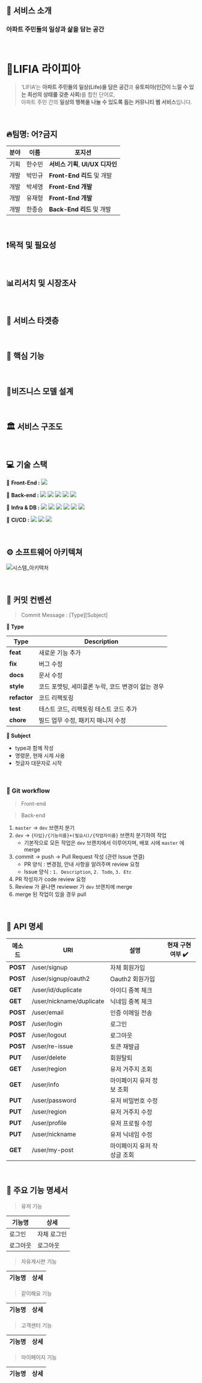 ## **🎉 서비스 소개**

### 아파트 주민들의 일상과 삶을 담는 공간
<br />

# 💒LIFIA 라이피아

> ‘LIFIA’는 **아파트 주민들의 일상(Life)을 담은 공간**과 **유토피아(인간이 느낄 수 있는 최선의 상태를 갖춘 사회**)를 합친 단어로, <br />
아파트 주민 간의 **일상의 행복을 나눌 수 있도록 돕는 커뮤니티 웹 서비스**입니다.


<br />



## 🔥팀명: 어?금지

| 분야 | 이름 | 포지션 |
| --- | --- | --- |
| 기획 | 한수민 | **서비스 기획**, **UI/UX 디자인** |
| 개발 | 박민규 | **Front-End 리드** 및 개발 |
| 개발 | 박세영 | **Front-End 개발** |
| 개발 | 유재형 | **Front-End 개발** |
| 개발 | 한종승 | **Back-End 리드** 및 개발 |


<br />


## ❗목적 및 필요성


<br />


## 📊리서치 및 시장조사


<br />


## **🎯 서비스 타겟층**


<br />


## **📌 핵심 기능**


<br />


## **💸비즈니스 모델 설계**


<br />


## 🏛 서비스 구조도


<br />


## 💻 기술 스택

📱 **Front-End :** 
<img src="https://img.shields.io/badge/React-61DAFB?style=flat-square&logo=React&logoColor=black"/> 

📀 **Back-end :** 
<img src="https://img.shields.io/badge/SpringBoot-6DB33F?style=flat-square&logo=SpringBoot&logoColor=white"> 
<img src="https://img.shields.io/badge/SpringDataJpa-6DB33F?style=flat-square&logo=SpringDataJpat&logoColor=white"> 
<img src="https://img.shields.io/badge/Gradle-02303A?style=flat-square&logo=Gradle&logoColor=white">
<img src="https://img.shields.io/badge/Swagger-85EA2D?style=flat-square&logo=Swagger&logoColor=white">
<img src="https://img.shields.io/badge/JWT-black?style=flat-square&logo=JSON%20web%20tokens">
 
💾 **Infra & DB :**
<img src="https://img.shields.io/badge/MySQL-4479A1?style=flat-square&logo=MySQL&logoColor=white">
<img src="https://img.shields.io/badge/AmazonEC2-FF9900?style=flat-square&logo=AmazonEC2&logoColor=white">
<img src="https://img.shields.io/badge/AmazonRDS-527FFF?style=flat-square&logo=AmazonRDS&logoColor=white">
<img src="https://img.shields.io/badge/AmazonS3-569A31?style=flat-square&logo=AmazonS3&logoColor=white">
<img src="https://img.shields.io/badge/AmazonElastic-005571?style=flat-square&logo=elastic&logoColor=white">
<img src="https://img.shields.io/badge/Redis-DC382D?style=flat-square&logo=Redis&logoColor=white">

🚀 **CI/CD :**
<img src="https://img.shields.io/badge/GithubActions-2088FF?style=flat-square&logo=GithubActions&logoColor=white">
<img src="https://img.shields.io/badge/Docker-2496ED?style=flat-square&logo=Docker&logoColor=white">
<img src="https://img.shields.io/badge/NGINX-009639?style=flat-square&logo=NGINX&logoColor=white">


<br />

## ⚙ 소프트웨어 아키텍쳐
![시스템_아키텍처](https://github.com/SIDENOW-LIFIA/BE-Lifia/assets/60949121/3624ce9b-453f-475c-8a37-7a227aa02a9f)

<br />


## 📑 커밋 컨벤션
  
> Commit Message : [Type][Subject]
  
**📌 Type**
  
|Type|Description|
|--|--|
|**feat**|새로운 기능 추가|
|**fix**|버그 수정|
|**docs**|문서 수정|
|**style**|코드 포맷팅, 세미콜론 누락, 코드 변경이 없는 경우|
|**refactor**|코드 리팩토링|
|**test**|테스트 코드, 리팩토링 테스트 코드 추가|
|**chore**|빌드 업무 수정, 패키지 매니저 수정|

**📌 Subject**
- type과 함께 작성
- 명령문, 현재 시제 사용
- 첫글자 대문자로 시작


<br />

  
### 🌿 Git workflow
  
> Front-end
  
> Back-end

1. `master` → `dev` 브랜치 분기
2. `dev` → `{타입}/{기능이름}+(필요시)/{작업자이름}` 브랜치 분기하여 작업
    - 기본적으로 모든 작업은 `dev` 브랜치에서 이루어지며, 배포 시에 `master` 에 merge
3. commit → push → Pull Request 작성 (관련 Issue  연결)
    - PR 양식 : 변경점, 안내 사항을 알려주며 review 요청
    - Issue 양식 : `1. Description`, `2. Todo`, `3. Etc`
4. PR 작성자가 code review 요청
5. Review 가 끝나면 reviewer 가 `dev` 브랜치에 merge
6. merge 된 작업이 있을 경우 pull

 
 <br />


## 📃 API 명세
  
| 메소드 | URI | 설명 | 현재 구현 여부 ✔️ |
| --- | --- | --- | --- |
| **POST** | /user/signup | 자체 회원가입 |    |
| **POST** | /user/signup/oauth2 | Oauth2 회원가입 |    |
| **GET** | /user/id/duplicate | 아이디 중복 체크 |    |
| **GET** | /user/nickname/duplicate | 닉네임 중복 체크 |    |
| **POST** | /user/email | 인증 이메일 전송 |    |
| **POST** | /user/login | 로그인 |    |
| **POST** | /user/logout | 로그아웃 |    |
| **POST** | /user/re-issue | 토큰 재발급 |    |
| **PUT** | /user/delete | 회원탈퇴 |    |
| **GET** | /user/region | 유저 거주지 조회 |    |
| **GET** | /user/info | 마이페이지 유저 정보 조회 |    |
| **PUT** | /user/password | 유저 비밀번호 수정 |    |
| **PUT** | /user/region | 유저 거주지 수정 |    |
| **PUT** | /user/profile | 유저 프로필 수정 |    |
| **PUT** | /user/nickname | 유저 닉네임 수정 |    |
| **GET** | /user/my-post | 마이페이지 유저 작성글 조회 |    |


  <br/>

  
## 🔑 주요 기능 명세서
  
> 유저 기능
 
 | 기능명 | 상세 |
 | -- | -- |
 | 로그인 | 자체 로그인 |
 | 로그아웃 | 로그아웃 |



> 자유게시판 기능

 | 기능명 | 상세 |
 | -- | -- |



> 같이해요 기능

 | 기능명 | 상세 |
 | -- | -- |



> 고객센터 기능

 | 기능명 | 상세 |
 | -- | -- |



> 마이페이지 기능

 | 기능명 | 상세 |
 | -- | -- |
